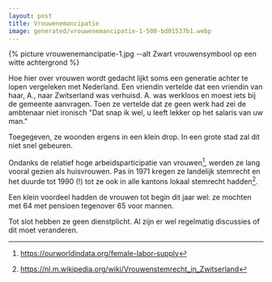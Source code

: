 ```yaml
---
layout: post
title: Vrouwenemancipatie
image: generated/vrouwenemancipatie-1-500-bd01537b1.webp
---
```


{% picture vrouwenemancipatie-1.jpg --alt Zwart vrouwensymbool op een witte achtergrond %}

Hoe hier over vrouwen wordt gedacht lijkt soms een generatie achter te lopen vergeleken met Nederland. Een vriendin vertelde dat een vriendin van haar, A., naar Zwitserland was verhuisd. A. was werkloos en moest iets bij de gemeente aanvragen. Toen ze vertelde dat ze geen werk had zei de ambtenaar niet ironisch "Dat snap ik wel, u leeft lekker op het salaris van uw man."

Toegegeven, ze woonden ergens in een klein drop. In een grote stad zal dit niet snel gebeuren.

Ondanks de relatief hoge arbeidsparticipatie van vrouwen[^2], werden ze lang vooral gezien als huisvrouwen. Pas in 1971 kregen ze landelijk stemrecht en het duurde tot 1990 (!) tot ze ook in alle kantons lokaal stemrecht hadden[^1].

Een klein voordeel hadden de vrouwen tot begin dit jaar wel: ze mochten met 64 met pensioen tegenover 65 voor mannen.

Tot slot hebben ze geen dienstplicht. Al zijn er wel regelmatig discussies of dit moet veranderen.

[^1]: <https://nl.m.wikipedia.org/wiki/Vrouwenstemrecht_in_Zwitserland>
[^2]: <https://ourworldindata.org/female-labor-supply>
